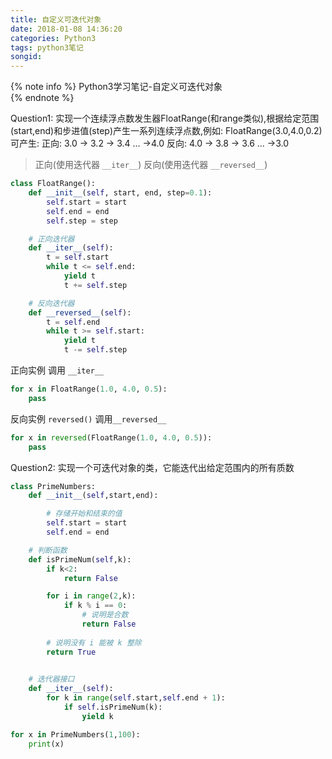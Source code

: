 ```yaml
---
title: 自定义可迭代对象
date: 2018-01-08 14:36:20
categories: Python3
tags: python3笔记
songid:
---
```

{% note info %} 
Python3学习笔记-自定义可迭代对象  
{% endnote %} 

Question1:
实现一个连续浮点数发生器FloatRange(和range类似),根据给定范围(start,end)和步进值(step)产生一系列连续浮点数,例如: FloatRange(3.0,4.0,0.2) 可产生:
正向: 3.0 -> 3.2 -> 3.4 ... ->4.0
反向: 4.0 -> 3.8 -> 3.6 ... ->3.0  
<!-- more -->

> 正向(使用迭代器 `__iter__`)  反向(使用迭代器 `__reversed__`)

```python
class FloatRange():
    def __init__(self, start, end, step=0.1):
        self.start = start 
        self.end = end
        self.step = step

    # 正向迭代器
    def __iter__(self):
        t = self.start
        while t <= self.end:
            yield t
            t += self.step

    # 反向迭代器
    def __reversed__(self):
        t = self.end
        while t >= self.start:
            yield t
            t -= self.step
```
正向实例 调用 `__iter__`
```python
for x in FloatRange(1.0, 4.0, 0.5):
    pass
```
反向实例 `reversed()` 调用`__reversed__`
```python
for x in reversed(FloatRange(1.0, 4.0, 0.5)):
    pass
```

Question2: 实现一个可迭代对象的类，它能迭代出给定范围内的所有质数
```python
class PrimeNumbers:
    def __init__(self,start,end):

        # 存储开始和结束的值
        self.start = start
        self.end = end

    # 判断函数
    def isPrimeNum(self,k):
        if k<2:
            return False

        for i in range(2,k):
            if k % i == 0:
                # 说明是合数
                return False
        
        # 说明没有 i 能被 k 整除 
        return True
    

    # 迭代器接口
    def __iter__(self):
        for k in range(self.start,self.end + 1):
            if self.isPrimeNum(k):
                yield k

for x in PrimeNumbers(1,100):
    print(x)

```